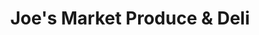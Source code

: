 ---
title: "Joe's Market Produce & Deli"
url: /dunedin/joes-market-produce-and-deli/
shop: greengrocer
---
